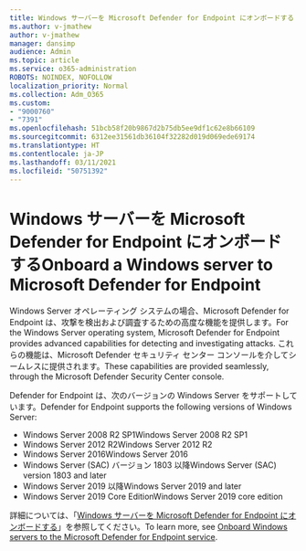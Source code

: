 ```yaml
---
title: Windows サーバーを Microsoft Defender for Endpoint にオンボードする
ms.author: v-jmathew
author: v-jmathew
manager: dansimp
audience: Admin
ms.topic: article
ms.service: o365-administration
ROBOTS: NOINDEX, NOFOLLOW
localization_priority: Normal
ms.collection: Adm_O365
ms.custom:
- "9000760"
- "7391"
ms.openlocfilehash: 51bcb58f20b9867d2b75db5ee9df1c62e8b66109
ms.sourcegitcommit: 6312ee31561db36104f32282d019d069ede69174
ms.translationtype: HT
ms.contentlocale: ja-JP
ms.lasthandoff: 03/11/2021
ms.locfileid: "50751392"
---
```

# <a name="onboard-a-windows-server-to-microsoft-defender-for-endpoint"></a><span data-ttu-id="51f71-102">Windows サーバーを Microsoft Defender for Endpoint にオンボードする</span><span class="sxs-lookup"><span data-stu-id="51f71-102">Onboard a Windows server to Microsoft Defender for Endpoint</span></span>

<span data-ttu-id="51f71-103">Windows Server オペレーティング システムの場合、Microsoft Defender for Endpoint は、攻撃を検出および調査するための高度な機能を提供します。</span><span class="sxs-lookup"><span data-stu-id="51f71-103">For the Windows Server operating system, Microsoft Defender for Endpoint provides advanced capabilities for detecting and investigating attacks.</span></span> <span data-ttu-id="51f71-104">これらの機能は、Microsoft Defender セキュリティ センター コンソールを介してシームレスに提供されます。</span><span class="sxs-lookup"><span data-stu-id="51f71-104">These capabilities are provided seamlessly, through the Microsoft Defender Security Center console.</span></span>

<span data-ttu-id="51f71-105">Defender for Endpoint は、次のバージョンの Windows Server をサポートしています。</span><span class="sxs-lookup"><span data-stu-id="51f71-105">Defender for Endpoint supports the following versions of Windows Server:</span></span>

- <span data-ttu-id="51f71-106">Windows Server 2008 R2 SP1</span><span class="sxs-lookup"><span data-stu-id="51f71-106">Windows Server 2008 R2 SP1</span></span>
- <span data-ttu-id="51f71-107">Windows Server 2012 R2</span><span class="sxs-lookup"><span data-stu-id="51f71-107">Windows Server 2012 R2</span></span>
- <span data-ttu-id="51f71-108">Windows Server 2016</span><span class="sxs-lookup"><span data-stu-id="51f71-108">Windows Server 2016</span></span>
- <span data-ttu-id="51f71-109">Windows Server (SAC) バージョン 1803 以降</span><span class="sxs-lookup"><span data-stu-id="51f71-109">Windows Server (SAC) version 1803 and later</span></span>
- <span data-ttu-id="51f71-110">Windows Server 2019 以降</span><span class="sxs-lookup"><span data-stu-id="51f71-110">Windows Server 2019 and later</span></span>
- <span data-ttu-id="51f71-111">Windows Server 2019 Core Edition</span><span class="sxs-lookup"><span data-stu-id="51f71-111">Windows Server 2019 core edition</span></span>

<span data-ttu-id="51f71-112">詳細については、「[Windows サーバーを Microsoft Defender for Endpoint にオンボードする](https://go.microsoft.com/fwlink/?linkid=2143627)」を参照してください。</span><span class="sxs-lookup"><span data-stu-id="51f71-112">To learn more, see [Onboard Windows servers to the Microsoft Defender for Endpoint service](https://go.microsoft.com/fwlink/?linkid=2143627).</span></span>

